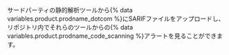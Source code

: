 サードパーティの静的解析ツールから{% data variables.product.prodname_dotcom %}にSARIFファイルをアップロードし、リポジトリ内でそれらのツールからの{% data variables.product.prodname_code_scanning %}アラートを見ることができます。
